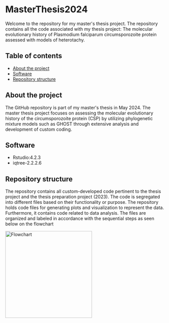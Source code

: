 
# MasterThesis2024
Welcome to the repository for my master's thesis project. The repository contains all the code associated with my thesis project: The molecular evolutionary history of Plasmodium falciparum  circumsporozoite protein assessed with models of heterotachy.
## Table of contents 
* [About the project](#About-the-project)
* [Software](#Software)
* [Repository structure](#Repository-structure)

## About the project
The GitHub repository is part of my master's thesis in May 2024. The master thesis project focuses on assessing the molecular evolutionary history of the circumsporozoite protein (CSP) by utilizing phylogenetic mixture models such as GHOST through extensive analysis and development of custom coding. 

## Software 
* Rstudio:4.2.3
* iqtree-2.2.2.6
 
## Repository structure
The repository contains all custom-developed code pertinent to the thesis project and the thesis preparation project (2023). The code is segregated into different files based on their functionality or purpose. The repository holds code files for generating plots and visualization to represent the data. Furthermore, it contains code related to data analysis. The files are organized and labeled in accordance with the sequential steps as seen below on the flowchart

<img width="272" alt="Flowchart " src="https://github.com/RusulAlKaisy/MasterThesis2024/assets/161965623/31fc8b3d-7f80-4aaa-b183-a0d0454170e5">
  






